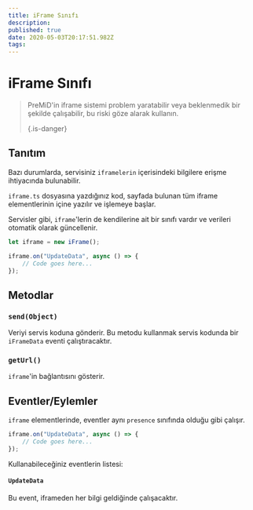 ```yaml
---
title: iFrame Sınıfı
description:
published: true
date: 2020-05-03T20:17:51.982Z
tags:
---
```


# iFrame Sınıfı
> PreMiD'in iframe sistemi problem yaratabilir veya beklenmedik bir şekilde çalışabilir, bu riski göze alarak kullanın. 
> 
> {.is-danger}

## Tanıtım

Bazı durumlarda, servisiniz `iframelerin` içerisindeki bilgilere erişme ihtiyacında bulunabilir.

`iframe.ts` dosyasına yazdığınız kod, sayfada bulunan tüm iframe elementlerinin içine yazılır ve işlemeye başlar.

Servisler gibi, `iframe`'lerin de kendilerine ait bir sınıfı vardır ve verileri otomatik olarak güncellenir.

```typescript
let iframe = new iFrame();

iframe.on("UpdateData", async () => {
    // Code goes here...
});
```

## Metodlar

### `send(Object)`
Veriyi servis koduna gönderir. Bu metodu kullanmak servis kodunda bir `iFrameData` eventi çalıştıracaktır.

### `getUrl()`
`iframe`'in bağlantısını gösterir.

## Eventler/Eylemler
`iframe` elementlerinde, eventler aynı `presence` sınıfında olduğu gibi çalışır.

```typescript
iframe.on("UpdateData", async () => {
    // Code goes here...
});
```

Kullanabileceğiniz eventlerin listesi:

#### `UpdateData`

Bu event, iframeden her bilgi geldiğinde çalışacaktır.